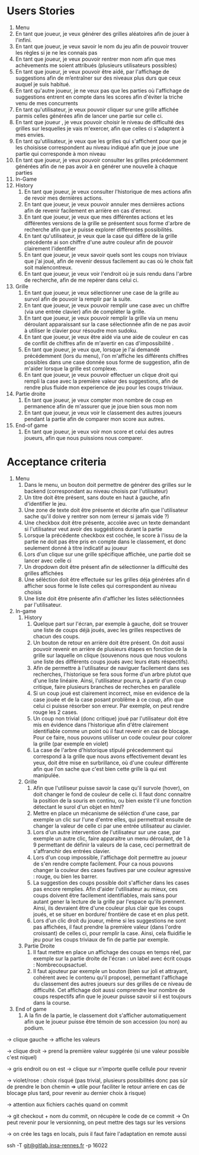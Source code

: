# Users Stories

1.  Menu  
   1.  En tant que joueur, je veux générer des grilles aléatoires afin de jouer à l'infini. 
   2.  En tant que joueur, je veux savoir le nom du jeu afin de pouvoir trouver les règles si je ne les connais pas
   3. En tant que joueur, je veux pouvoir rentrer mon nom afin que mes achèvements me soient attribués (plusieurs utilisateurs possibles)
   4. En tant que joueur, je veux pouvoir être aidé, par l'affichage de suggestions afin de m’entraîner sur des niveaux plus durs que ceux auquel je suis habitué.
   5. En tant qu'autre joueur, je ne veux pas que les parties où l'affichage de suggestions entrent en compte dans les scores afin d'éviter la triche venu de mes concurrents
   6. En tant qu'utilisateur, je veux pouvoir cliquer sur une grille affichée parmis celles générées afin de lancer une partie sur celle ci.
   7. En tant que joueur , je veux pouvoir choisir le niveau de difficulté des grilles sur lesquelles je vais m'exercer, afin que celles ci s'adaptent à mes envies.
   8. En tant qu'utilisateur, je veux que les grilles qui s'affichent pour que je les choisisse correspondent au niveau indiqué afin que je joue une partie qui corresponde à mon niveau
   9. En tant que joueur, je veux pouvoir consulter les grilles précédemment générées afin de ne pas avoir à en générer une nouvelle à chaque parties
2.  In-Game
   1. History
      1. En tant que joueur, je veux consulter l'historique de mes actions  afin de revoir mes dernières actions.
      2. En tant que joueur, je veux pouvoir annuler mes dernières actions  afin de revenir facilement en arrière en cas d'erreur.  
      3. En tant que joueur, je veux que mes différentes actions et les différentes versions de la grille se présentent sous forme d'arbre de recherche afin que je puisse explorer différentes possibilités.
      4. En tant qu'utilisateur, je veux que la case qui diffère de la grille précédente ai son chiffre d'une autre couleur afin de pouvoir clairement l'identifier
      5. En tant que joueur, je veux savoir quels sont les coups non triviaux que j'ai joué, afin de revenir dessus facilement au cas où le choix fait soit malencontreux.
      6. En tant que joueur, je veux voir l'endroit où je suis rendu dans l'arbre de recherche, afin de me repérer dans celui ci. 
   2. Grille
      1.  En tant que joueur, je veux sélectionner une case de la grille au survol afin de pouvoir la remplir par la suite. 
      2. En tant que joueur, je veux pouvoir remplir une case avec un chiffre (via une entrée clavier)  afin de compléter la grille.
      3. En tant que joueur, je veux pouvoir remplir la grille via un menu déroulant apparaissant sur la case sélectionnée  afin de ne pas avoir à utiliser le clavier pour résoudre mon sudoku. 
      4. En tant que joueur, je veux être aidé via une aide de couleur en cas de conflit de chiffres  afin de m'avertir en cas d'impossibilité . 
      5. En tant que joueur, je veux que, lorsque je l'ai demandé précédemment (lors du menu), l'on m'affiche les différents chiffres possibles dans une case donnée sous forme de suggestion, afin de m'aider lorsque la grille est complexe.
      6. En tant que joueur, je veux pouvoir effectuer un clique droit qui rempli la case avec la première valeur des suggestions, afin de rendre plus fluide mon experience de jeu pour les coups triviaux.
   3. Partie droite
      1. En tant que joueur, je veux compter mon nombre de coup en permanence  afin de m'assurer que je joue bien sous mon nom
      2. En tant que joueur, je veux voir le classement des autres joueurs pendant la partie afin de comparer mon score aux autres. 
3. End-of game
   1. En tant que joueur, je veux voir mon score et celui des autres joueurs, afin que nous puissions nous comparer.

# Acceptance criteria

1. Menu
   1. Dans le menu, un bouton doit permettre de générer des grilles sur le backend (correspondant au niveau choisis par l'utilisateur)
   2. Un titre doit être présent, sans doute en haut à gauche, afin d'identifier le jeu.
   3. Une zone de texte doit être présente et décrite afin que l'utilisateur sache qu'il doive y rentrer son nom (erreur si jamais vide ?)
   4. Une checkbox doit être présente, accolée avec un texte demandant si l'utilisateur veut avoir des suggéstions durant la partie
   5. Lorsque la précédente checkbox est cochée, le score à l'issu de la partie ne doit pas être pris en compte dans le classement, et donc seulement donné à titre indicatif au joueur
   6. Lors d'un clique sur une grille spécifique affichée, une partie doit se lancer avec celle ci
   7. Un dropdown doit être présent afin de sélectionner la difficulté des grilles affichées
   8. Une séléction doit être effectuée sur les grilles déja générées afin d afficher sous forme le liste celles qui correspondent au niveau choisis
   9. Une liste doit être présente afin d'afficher les listes séléctionnées par l'utilisateur.
2. In-game
   1. History
      1. Quelque part sur l'écran, par exemple à gauche, doit se trouver une liste de coups déjà joués, avec les grilles respectives de chacun des coups. 
      2.  Un bouton de retour en arrière doit être présent. On doit aussi pouvoir revenir en arrière de plusieurs étapes en fonction de la grille sur laquelle 
      on clique (souvenons nous que nous voulons une liste des différents coups joués avec leurs états réspectifs).
      3.  Afin de permettre à l'utilisateur de naviguer facilement dans ses recherches, l'historique se fera sous forme d'un arbre plutot que d'une liste linéaire.
      Ainsi, l'utilisateur pourra, à partir d'un coup critique, faire plusieurs branches de recherches en parallèle
      4.  Si un coup joué est clairement incorrect, mise en evidence de la case jouée et de la case posant problême à ce coup, afin que celui ci puisse résorber son erreur.
      Par exemple, on peut rendre rouge les 2 cases.
      5.  Un coup non trivial (donc critique) joué par l'utilisateur doit être mis en évidence dans l'historique afin d'être clairement identifiable comme un point où il faut revenir en cas de blocage. Pour ce faire, nous pouvons utiliser un code couleur pour colorer la grille (par exemple en violet)
      6.  La case de l'arbre d'historique stipulé précedemment qui correspond à la grille que nous avons effectivement devant les yeux, doit être mise en surbrillance, où d'une couleur différente afin que l'on sache que c'est bien cette grille là qui est manipulée.
   2. Grille
      1.  Afin que l'utiliseur puisse savoir la case qu'il survole (hover), on doit changer le fond de couleur de celle ci. Il faut donc connaitre la position de la souris en continu, ou bien existe t'il une fonction détectant le surol d'un objet en html?
      2. Mettre en place un mécanisme de séléction d'une case, par exemple un clic sur l'une d'entre elles, qui permettrait ensuite de changer la valeur de celle ci par une entrée utilisateur au clavier.
      3.  Lors d'un autre intervention de l'utilisateur sur une case, par exemple un autre clic, faire apparaitre un menu déroulant, de 1 à 9 permettant de définir la valeurs de la case, ceci permettrait de s'affranchir des entrées clavier.
      4.  Lors d'un coup impossible, l'affichage doit permettre au joueur de s'en rendre compte facilement. Pour ca nous pouvons changer la couleur des cases fautives par une couleur agressive : rouge, ou bien les barrer.
      5.  La suggestion des coups possible doit s'afficher dans les cases pas encore remplies. Afin d'aider l'utilisateur au mieux, ces coups doivent être facilement
      identifiables, mais sans pour autant gener la lecture de la grille par l'espace qu'ils prennent. Ainsi, ils devraient être d'une couleur plus clair que les coups joués, et se situer en bordure/ frontière de case et en plus petit.
      6.  Lors d'un clic droit du joueur, même si les suggestions ne sont pas affichées, il faut prendre la première valeur (dans l'ordre croissant) de celles ci, pour remplir la case. Ainsi, cela fluidifie le jeu pour les coups triviaux de fin de partie par exemple.
   3. Partie Droite
      1.  Il faut mettre en place un affichage des coups en temps réel, par exemple sur la partie droite de l'écran : un label avec écrit coups : Nombrecoupsactuel.
      2.  Il faut ajouteur par exemple un bouton (bien sur joli et attrayant, cohérent avec le contenu qu'il propose), permettant l'affichage du classement des autres joueurs sur des grilles de ce niveau de difficulté. Cet affichage doit aussi comprendre leur nombre de coups respectifs afin que le joueur puisse savoir si il est toujours dans la course.
3. End of game
   1. A la fin de la partie, le classement doit s'afficher automatiquement afin que le joueur puisse être témoin de son accession (ou non) au podium. 

\-> clique gauche -> affiche les valeurs

\-> clique droit -> prend la première valeur suggérée (si une valeur possible c'est niquel)

\-> gris endroit ou on est -> clique sur n'importe quelle cellule pour revenir

\-> violet/rose : choix risqué (pas trivial, plusieurs possibilités donc pas sûr de prendre le bon chemin => utile pour faciliter le retour arriere en cas de blocage plus tard, pour revenir au dernier choix à risque)

\-> attention aux fichiers cachés quand on commit

\-> git checkout + nom du commit, on récupère le code de ce commit -> On peut revenir pour le versionning, on peut mettre des tags sur les versions

\-> on crée les tags en locals, puis il faut faire l'adaptation en remote aussi

ssh -T git@gitlab.insa-rennes.fr -p 16022